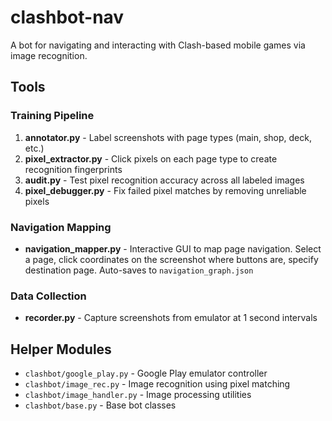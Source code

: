 # clashbot-nav

A bot for navigating and interacting with Clash-based mobile games via image recognition.

## Tools

### Training Pipeline
1. **annotator.py** - Label screenshots with page types (main, shop, deck, etc.)
2. **pixel_extractor.py** - Click pixels on each page type to create recognition fingerprints
3. **audit.py** - Test pixel recognition accuracy across all labeled images
4. **pixel_debugger.py** - Fix failed pixel matches by removing unreliable pixels

### Navigation Mapping
- **navigation_mapper.py** - Interactive GUI to map page navigation. Select a page, click coordinates on the screenshot where buttons are, specify destination page. Auto-saves to `navigation_graph.json`

### Data Collection
- **recorder.py** - Capture screenshots from emulator at 1 second intervals

## Helper Modules
- `clashbot/google_play.py` - Google Play emulator controller
- `clashbot/image_rec.py` - Image recognition using pixel matching
- `clashbot/image_handler.py` - Image processing utilities
- `clashbot/base.py` - Base bot classes
